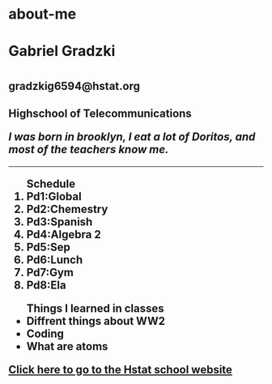 # about-me


<h1>Gabriel Gradzki<h1>

<h2>gradzkig6594@hstat.org<h2> 

<p><b>Highschool of Telecommunications</b><p>

<p><i>I was born in brooklyn, I eat a lot of Doritos, and most of the teachers know me.</i><p>

---

<ol>Schedule
<li>Pd1:Global</li>
<li>Pd2:Chemestry</li>
<li>Pd3:Spanish</li>
<li>Pd4:Algebra 2</li>
<li>Pd5:Sep </li>
<li>Pd6:Lunch </li>
<li>Pd7:Gym </li>
<li>Pd8:Ela</li>
</ol>
<ul> Things I learned in classes
<li>Diffrent things about WW2</li>
<li>Coding</li>
<li>What are atoms</li>
</ul>
<a href="https://www.hstat.org/" >
Click here to go to the Hstat school website
</a>

